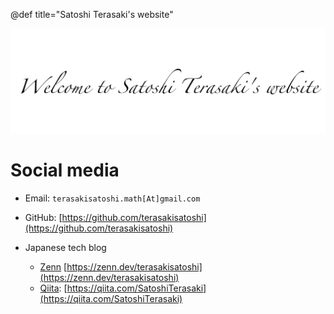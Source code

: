 @def title="Satoshi Terasaki's website"

![](/assets/welcome.svg)

# Social media

- Email: `terasakisatoshi.math[At]gmail.com`
- GitHub: [https://github.com/terasakisatoshi](https://github.com/terasakisatoshi)

- Japanese tech blog
    - [Zenn](https://zenn.dev/) [https://zenn.dev/terasakisatoshi](https://zenn.dev/terasakisatoshi)
    - [Qiita](https://qiita.com/): [https://qiita.com/SatoshiTerasaki](https://qiita.com/SatoshiTerasaki)


